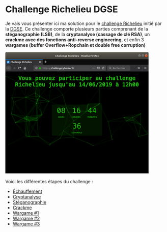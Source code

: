 # Challenge Richelieu DGSE

Je vais vous présenter ici ma solution pour le [challenge Richelieu](https://challengecybersec.fr/) initié par la [DGSE](https://fr.wikipedia.org/wiki/Direction_g%C3%A9n%C3%A9rale_de_la_S%C3%A9curit%C3%A9_ext%C3%A9rieure). Ce challenge comporte plusieurs parties comprenant de la **stéganographie (LSB)**, de la **cryptanalyse (cassage de clé RSA)**, un **crackme avec des fonctions anti-reverse engineering**, et enfin 3 **wargames (buffer Overflow+Ropchain et double free corruption)**

![Website Richelieu](./images/website.png)

Voici les différentes étapes du challenge :
  - [Échauffement](./echauffement.md)
  - [Cryptanalyse](./cryptanalyse.md)
  - [Stéganographie](./steganographie.md)
  - [Crackme](./crackme.md)
  - [Wargame #1](./Wargame1.md)
  - [Wargame #2](./Wargame2.md)
  - [Wargame #3](./Wargame3.md)
